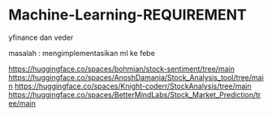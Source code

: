 # Machine-Learning-REQUIREMENT

yfinance dan veder

masalah : 
mengimplementasikan ml ke febe

https://huggingface.co/spaces/bohmian/stock-sentiment/tree/main
https://huggingface.co/spaces/AnoshDamania/Stock_Analysis_tool/tree/main
https://huggingface.co/spaces/Knight-coderr/StockAnalysis/tree/main
https://huggingface.co/spaces/BetterMindLabs/Stock_Market_Prediction/tree/main
